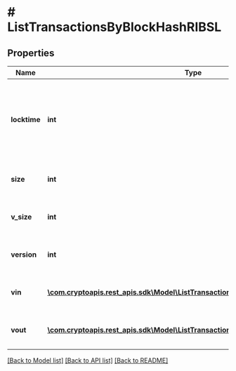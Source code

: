 # # ListTransactionsByBlockHashRIBSL

## Properties

Name | Type | Description | Notes
------------ | ------------- | ------------- | -------------
**locktime** | **int** | Represents the time at which a particular transaction can be added to the blockchain. |
**size** | **int** | Represents the total size of this transaction. |
**v_size** | **int** | Represents the virtual size of this transaction. |
**version** | **int** | Represents transaction version number. |
**vin** | [**\com.cryptoapis.rest_apis.sdk\Model\ListTransactionsByBlockHashRIBSLVinInner[]**](ListTransactionsByBlockHashRIBSLVinInner.md) | Represents the transaction inputs. |
**vout** | [**\com.cryptoapis.rest_apis.sdk\Model\ListTransactionsByBlockHashRIBSLVoutInner[]**](ListTransactionsByBlockHashRIBSLVoutInner.md) | Represents the transaction outputs. |

[[Back to Model list]](../../README.md#models) [[Back to API list]](../../README.md#endpoints) [[Back to README]](../../README.md)

